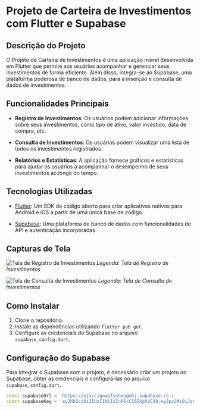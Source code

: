 # Projeto de Carteira de Investimentos com Flutter e Supabase

## Descrição do Projeto

O Projeto de Carteira de Investimentos é uma aplicação móvel desenvolvida em Flutter que permite aos usuários acompanhar e gerenciar seus investimentos de forma eficiente. Além disso, integra-se ao Supabase, uma plataforma poderosa de banco de dados, para a inserção e consulta de dados de investimentos.

## Funcionalidades Principais

- **Registro de Investimentos**: Os usuários podem adicionar informações sobre seus investimentos, como tipo de ativo, valor investido, data de compra, etc.

- **Consulta de Investimentos**: Os usuários podem visualizar uma lista de todos os investimentos registrados.

- **Relatórios e Estatísticas**: A aplicação fornece gráficos e estatísticas para ajudar os usuários a acompanhar o desempenho de seus investimentos ao longo do tempo.

## Tecnologias Utilizadas

- [Flutter](https://flutter.dev/): Um SDK de código aberto para criar aplicativos nativos para Android e iOS a partir de uma única base de código.

- [Supabase](https://supabase.io/): Uma plataforma de banco de dados com funcionalidades de API e autenticação incorporadas.

## Capturas de Tela

![Tela de Registro de Investimentos](screenshots/registro_investimento.png)
*Legenda: Tela de Registro de Investimentos*

![Tela de Consulta de Investimentos](screenshots/consulta_investimentos.png)
*Legenda: Tela de Consulta de Investimentos*

## Como Instalar

1. Clone o repositório.
2. Instale as dependências utilizando `flutter pub get`.
3. Configure as credenciais do Supabase no arquivo `supabase_config.dart`.

## Configuração do Supabase

Para integrar o Supabase com o projeto, é necessário criar um projeto no Supabase, obter as credenciais e configurá-las no arquivo `supabase_config.dart`.

```dart
const supabaseUrl = 'https://ujxzciqowpfyshxagmhj.supabase.co';
const supabaseKey = 'eyJhbGciOiJIUzI1NiIsInR5cCI6IkpXVCJ9.eyJpc3MiOiJzdXBhYmFzZSIsInJlZiI6InVqeHpjaXFvd3BmeXNoeGFnbWhqIiwicm9sZSI6ImFub24iLCJpYXQiOjE2OTU5MzU3NDMsImV4cCI6MjAxMTUxMTc0M30.T6WJogufEcRVE5Zwsl1nYakrCJfXeQr91OtR2BD-4Uw';
